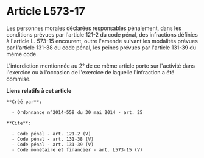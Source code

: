 # Article L573-17

Les personnes morales déclarées responsables pénalement, dans les conditions prévues par l'article 121-2 du code pénal, des
infractions définies à l'article L. 573-15 encourent, outre l'amende suivant les modalités prévues par l'article 131-38 du
code pénal, les peines prévues par l'article 131-39 du même code. 

L'interdiction mentionnée au 2° de ce même article porte sur l'activité dans l'exercice ou à l'occasion de l'exercice de
laquelle l'infraction a été commise.

**Liens relatifs à cet article**

	**Créé par**:

	  - Ordonnance n°2014-559 du 30 mai 2014 - art. 25

	**Cite**:

	  - Code pénal - art. 121-2 (V)
	  - Code pénal - art. 131-38 (V)
	  - Code pénal - art. 131-39 (V)
	  - Code monétaire et financier - art. L573-15 (V)
